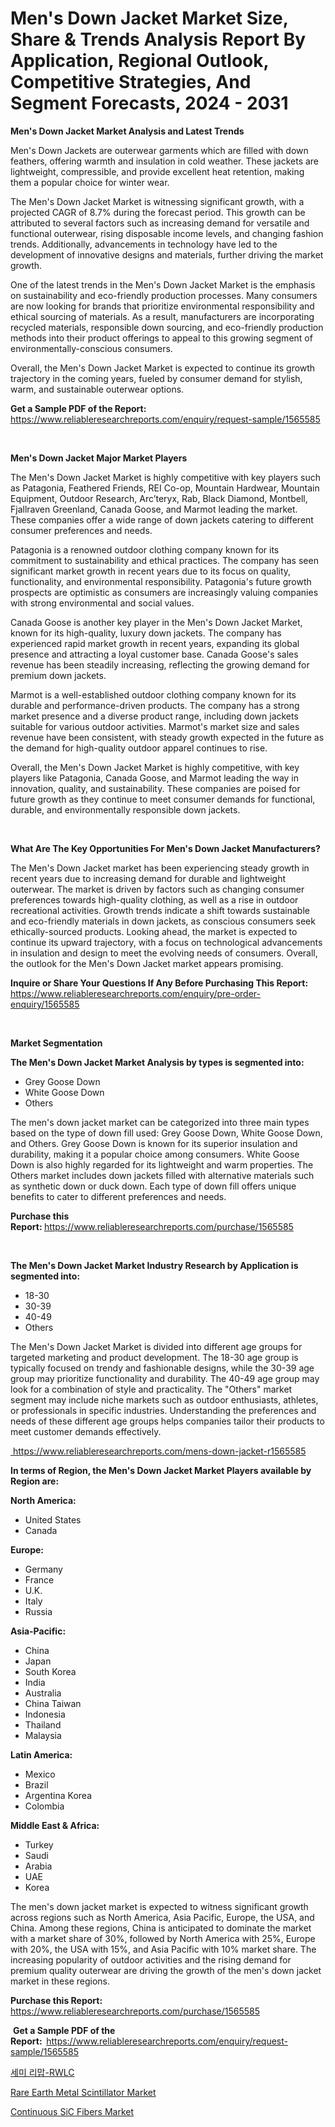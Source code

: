 <p><h1>Men's Down Jacket Market Size, Share & Trends Analysis Report By Application, Regional Outlook, Competitive Strategies, And Segment Forecasts, 2024 - 2031</h1></p><p><strong>Men's Down Jacket Market Analysis and Latest Trends</strong></p>
<p><p>Men's Down Jackets are outerwear garments which are filled with down feathers, offering warmth and insulation in cold weather. These jackets are lightweight, compressible, and provide excellent heat retention, making them a popular choice for winter wear.</p><p>The Men's Down Jacket Market is witnessing significant growth, with a projected CAGR of 8.7% during the forecast period. This growth can be attributed to several factors such as increasing demand for versatile and functional outerwear, rising disposable income levels, and changing fashion trends. Additionally, advancements in technology have led to the development of innovative designs and materials, further driving the market growth.</p><p>One of the latest trends in the Men's Down Jacket Market is the emphasis on sustainability and eco-friendly production processes. Many consumers are now looking for brands that prioritize environmental responsibility and ethical sourcing of materials. As a result, manufacturers are incorporating recycled materials, responsible down sourcing, and eco-friendly production methods into their product offerings to appeal to this growing segment of environmentally-conscious consumers.</p><p>Overall, the Men's Down Jacket Market is expected to continue its growth trajectory in the coming years, fueled by consumer demand for stylish, warm, and sustainable outerwear options.</p></p>
<p><strong>Get a Sample PDF of the Report:&nbsp;</strong> <a href="https://www.reliableresearchreports.com/enquiry/request-sample/1565585">https://www.reliableresearchreports.com/enquiry/request-sample/1565585</a></p>
<p>&nbsp;</p>
<p><strong>Men's Down Jacket Major Market Players</strong></p>
<p><p>The Men's Down Jacket Market is highly competitive with key players such as Patagonia, Feathered Friends, REI Co-op, Mountain Hardwear, Mountain Equipment, Outdoor Research, Arc’teryx, Rab, Black Diamond, Montbell, Fjallraven Greenland, Canada Goose, and Marmot leading the market. These companies offer a wide range of down jackets catering to different consumer preferences and needs.</p><p>Patagonia is a renowned outdoor clothing company known for its commitment to sustainability and ethical practices. The company has seen significant market growth in recent years due to its focus on quality, functionality, and environmental responsibility. Patagonia's future growth prospects are optimistic as consumers are increasingly valuing companies with strong environmental and social values.</p><p>Canada Goose is another key player in the Men's Down Jacket Market, known for its high-quality, luxury down jackets. The company has experienced rapid market growth in recent years, expanding its global presence and attracting a loyal customer base. Canada Goose's sales revenue has been steadily increasing, reflecting the growing demand for premium down jackets.</p><p>Marmot is a well-established outdoor clothing company known for its durable and performance-driven products. The company has a strong market presence and a diverse product range, including down jackets suitable for various outdoor activities. Marmot's market size and sales revenue have been consistent, with steady growth expected in the future as the demand for high-quality outdoor apparel continues to rise.</p><p>Overall, the Men's Down Jacket Market is highly competitive, with key players like Patagonia, Canada Goose, and Marmot leading the way in innovation, quality, and sustainability. These companies are poised for future growth as they continue to meet consumer demands for functional, durable, and environmentally responsible down jackets.</p></p>
<p>&nbsp;</p>
<p><strong>What Are The Key Opportunities For Men's Down Jacket Manufacturers?</strong></p>
<p><p>The Men's Down Jacket market has been experiencing steady growth in recent years due to increasing demand for durable and lightweight outerwear. The market is driven by factors such as changing consumer preferences towards high-quality clothing, as well as a rise in outdoor recreational activities. Growth trends indicate a shift towards sustainable and eco-friendly materials in down jackets, as conscious consumers seek ethically-sourced products. Looking ahead, the market is expected to continue its upward trajectory, with a focus on technological advancements in insulation and design to meet the evolving needs of consumers. Overall, the outlook for the Men's Down Jacket market appears promising.</p></p>
<p><strong>Inquire or Share Your Questions If Any Before Purchasing This Report:</strong> <a href="https://www.reliableresearchreports.com/enquiry/pre-order-enquiry/1565585">https://www.reliableresearchreports.com/enquiry/pre-order-enquiry/1565585</a></p>
<p>&nbsp;</p>
<p><strong>Market Segmentation</strong></p>
<p><strong>The Men's Down Jacket Market Analysis by types is segmented into:</strong></p>
<p><ul><li>Grey Goose Down</li><li>White Goose Down</li><li>Others</li></ul></p>
<p><p>The men's down jacket market can be categorized into three main types based on the type of down fill used: Grey Goose Down, White Goose Down, and Others. Grey Goose Down is known for its superior insulation and durability, making it a popular choice among consumers. White Goose Down is also highly regarded for its lightweight and warm properties. The Others market includes down jackets filled with alternative materials such as synthetic down or duck down. Each type of down fill offers unique benefits to cater to different preferences and needs.</p></p>
<p><strong>Purchase this Report:&nbsp;</strong><a href="https://www.reliableresearchreports.com/purchase/1565585">https://www.reliableresearchreports.com/purchase/1565585</a></p>
<p>&nbsp;</p>
<p><strong>The Men's Down Jacket Market Industry Research by Application is segmented into:</strong></p>
<p><ul><li>18-30</li><li>30-39</li><li>40-49</li><li>Others</li></ul></p>
<p><p>The Men's Down Jacket Market is divided into different age groups for targeted marketing and product development. The 18-30 age group is typically focused on trendy and fashionable designs, while the 30-39 age group may prioritize functionality and durability. The 40-49 age group may look for a combination of style and practicality. The "Others" market segment may include niche markets such as outdoor enthusiasts, athletes, or professionals in specific industries. Understanding the preferences and needs of these different age groups helps companies tailor their products to meet customer demands effectively.</p></p>
<p><a href="https://www.reliableresearchreports.com/mens-down-jacket-r1565585">&nbsp;https://www.reliableresearchreports.com/mens-down-jacket-r1565585</a></p>
<p><strong>In terms of Region, the Men's Down Jacket Market Players available by Region are:</strong></p>
<p>
    <p> <strong> North America: </strong>
        <ul>
            <li>United States</li>
            <li>Canada</li>
        </ul>
        </p> 
    <p> <strong> Europe: </strong>
        <ul>
            <li>Germany</li>
            <li>France</li>
            <li>U.K.</li>
            <li>Italy</li>
            <li>Russia</li>
        </ul>
        </p> 
    <p> <strong> Asia-Pacific: </strong>
        <ul>
            <li>China</li>
            <li>Japan</li>
            <li>South Korea</li>
            <li>India</li>
            <li>Australia</li>
            <li>China Taiwan</li>
            <li>Indonesia</li>
            <li>Thailand</li>
            <li>Malaysia</li>
        </ul>
        </p> 
    <p> <strong> Latin America: </strong>
        <ul>
            <li>Mexico</li>
            <li>Brazil</li>
            <li>Argentina Korea</li>
            <li>Colombia</li>
        </ul>
        </p> 
    <p> <strong> Middle East & Africa: </strong>
        <ul>
            <li>Turkey</li>
            <li>Saudi</li>
            <li>Arabia</li>
            <li>UAE</li>
            <li>Korea</li>
        </ul>
    </p>
    </p>
<p><p>The men's down jacket market is expected to witness significant growth across regions such as North America, Asia Pacific, Europe, the USA, and China. Among these regions, China is anticipated to dominate the market with a market share of 30%, followed by North America with 25%, Europe with 20%, the USA with 15%, and Asia Pacific with 10% market share. The increasing popularity of outdoor activities and the rising demand for premium quality outerwear are driving the growth of the men's down jacket market in these regions.</p></p>
<p><strong>Purchase this Report: </strong><a href="https://www.reliableresearchreports.com/purchase/1565585">https://www.reliableresearchreports.com/purchase/1565585</a></p>
<p>&nbsp;<strong>Get a Sample PDF of the Report:&nbsp;&nbsp;</strong><a href="https://www.reliableresearchreports.com/enquiry/request-sample/1565585">https://www.reliableresearchreports.com/enquiry/request-sample/1565585</a></p>
<p><strong></strong></p>
<p><p><a href="https://medium.com/@pepo3k/%EC%84%B8%EB%AF%B8%ED%94%8C%EB%A6%AC%EB%A7%99-rwlc-%EC%8B%9C%EC%9E%A5-2024%EB%85%84%EB%B6%80%ED%84%B0-2031%EB%85%84%EA%B9%8C%EC%A7%80%EC%9D%98-%EC%82%B0%EC%97%85-%EB%8F%99%ED%96%A5%EA%B3%BC-%EC%98%88%EC%B8%A1-8462313d5750">세미 리맙-RWLC</a></p><p><a href="https://github.com/angelajermaine/Market-Research-Report-List-3/blob/main/rare-earth-metal-scintillator-market.md">Rare Earth Metal Scintillator Market</a></p><p><a href="https://github.com/provorikovar/Market-Research-Report-List-5/blob/main/continuous-sic-fibers-market.md">Continuous SiC Fibers Market</a></p></p>